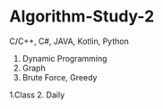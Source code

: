 # Algorithm-Study-2
C/C++, C#, JAVA, Kotlin, Python


1) Dynamic Programming
2) Graph
3) Brute Force, Greedy


1.Class
2. Daily
